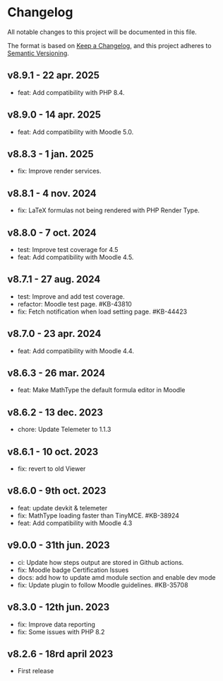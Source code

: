 # Changelog

All notable changes to this project will be documented in this file.

The format is based on [Keep a Changelog](https://keepachangelog.com/en/1.0.0/),
and this project adheres to [Semantic Versioning](https://semver.org/spec/v2.0.0.html).

## v8.9.1 - 22 apr. 2025

- feat: Add compatibility with PHP 8.4.

## v8.9.0 - 14 apr. 2025

- feat: Add compatibility with Moodle 5.0.

## v8.8.3 - 1 jan. 2025
- fix: Improve render services.

## v8.8.1 - 4 nov. 2024
- fix: LaTeX formulas not being rendered with PHP Render Type.

## v8.8.0 - 7 oct. 2024
- test: Improve test coverage for 4.5
- feat: Add compatibility with Moodle 4.5.

## v8.7.1 - 27 aug. 2024
- test: Improve and add test coverage.
- refactor: Moodle test page. #KB-43810
- fix: Fetch notification when load setting page. #KB-44423

## v8.7.0 - 23 apr. 2024
- feat: Add compatibility with Moodle 4.4.

## v8.6.3 - 26 mar. 2024
- feat: Make MathType the default formula editor in Moodle

## v8.6.2 - 13 dec. 2023
- chore: Update Telemeter to 1.1.3

## v8.6.1 - 10 oct. 2023
- fix: revert to old Viewer

## v8.6.0 - 9th oct. 2023
 - feat: update devkit & telemeter
 - fix: MathType loading faster than TinyMCE. #KB-38924
 - feat: Add compatibility with Moodle 4.3

## v9.0.0 - 31th jun. 2023
- ci: Update how steps output are stored in Github actions.
- fix: Moodle badge Certification Issues
- docs: add how to update amd module section and enable dev mode
- fix: Update plugin to follow Moodle guidelines. #KB-35708

## v8.3.0 - 12th jun. 2023
- fix: Improve data reporting
- fix: Some issues with PHP 8.2

## v8.2.6 - 18rd april 2023
- First release
